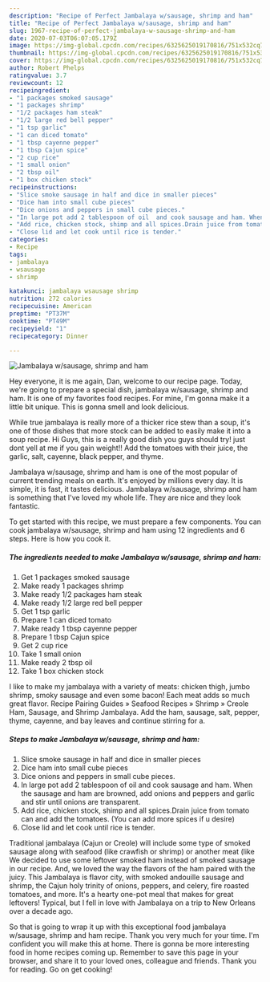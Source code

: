 ```yaml
---
description: "Recipe of Perfect Jambalaya w/sausage, shrimp and ham"
title: "Recipe of Perfect Jambalaya w/sausage, shrimp and ham"
slug: 1967-recipe-of-perfect-jambalaya-w-sausage-shrimp-and-ham
date: 2020-07-03T06:07:05.179Z
image: https://img-global.cpcdn.com/recipes/6325625019170816/751x532cq70/jambalaya-wsausage-shrimp-and-ham-recipe-main-photo.jpg
thumbnail: https://img-global.cpcdn.com/recipes/6325625019170816/751x532cq70/jambalaya-wsausage-shrimp-and-ham-recipe-main-photo.jpg
cover: https://img-global.cpcdn.com/recipes/6325625019170816/751x532cq70/jambalaya-wsausage-shrimp-and-ham-recipe-main-photo.jpg
author: Robert Phelps
ratingvalue: 3.7
reviewcount: 12
recipeingredient:
- "1 packages smoked sausage"
- "1 packages shrimp"
- "1/2 packages ham steak"
- "1/2 large red bell pepper"
- "1 tsp garlic"
- "1 can diced tomato"
- "1 tbsp cayenne pepper"
- "1 tbsp Cajun spice"
- "2 cup rice"
- "1 small onion"
- "2 tbsp oil"
- "1 box chicken stock"
recipeinstructions:
- "Slice smoke sausage in half and dice in smaller pieces"
- "Dice ham into small cube pieces"
- "Dice onions and peppers in small cube pieces."
- "In large pot add 2 tablespoon of oil  and cook sausage and ham. When the sausage and ham are browned, add onions and peppers and garlic and stir until onions are transparent."
- "Add rice, chicken stock, shimp and all spices.Drain juice from tomato can and add the tomatoes. (You can add more spices if u desire)"
- "Close lid and let cook until rice is tender."
categories:
- Recipe
tags:
- jambalaya
- wsausage
- shrimp

katakunci: jambalaya wsausage shrimp 
nutrition: 272 calories
recipecuisine: American
preptime: "PT37M"
cooktime: "PT49M"
recipeyield: "1"
recipecategory: Dinner

---
```



![Jambalaya w/sausage, shrimp and ham](https://img-global.cpcdn.com/recipes/6325625019170816/751x532cq70/jambalaya-wsausage-shrimp-and-ham-recipe-main-photo.jpg)

Hey everyone, it is me again, Dan, welcome to our recipe page. Today, we're going to prepare a special dish, jambalaya w/sausage, shrimp and ham. It is one of my favorites food recipes. For mine, I'm gonna make it a little bit unique. This is gonna smell and look delicious.

While true jambalaya is really more of a thicker rice stew than a soup, it&#39;s one of those dishes that more stock can be added to easily make it into a soup recipe. Hi Guys, this is a really good dish you guys should try! just dont yell at me if you gain weight!! Add the tomatoes with their juice, the garlic, salt, cayenne, black pepper, and thyme.

Jambalaya w/sausage, shrimp and ham is one of the most popular of current trending meals on earth. It's enjoyed by millions every day. It is simple, it is fast, it tastes delicious. Jambalaya w/sausage, shrimp and ham is something that I've loved my whole life. They are nice and they look fantastic.


To get started with this recipe, we must prepare a few components. You can cook jambalaya w/sausage, shrimp and ham using 12 ingredients and 6 steps. Here is how you cook it.

<!--inarticleads1-->

##### The ingredients needed to make Jambalaya w/sausage, shrimp and ham:

1. Get 1 packages smoked sausage
1. Make ready 1 packages shrimp
1. Make ready 1/2 packages ham steak
1. Make ready 1/2 large red bell pepper
1. Get 1 tsp garlic
1. Prepare 1 can diced tomato
1. Make ready 1 tbsp cayenne pepper
1. Prepare 1 tbsp Cajun spice
1. Get 2 cup rice
1. Take 1 small onion
1. Make ready 2 tbsp oil
1. Take 1 box chicken stock


I like to make my jambalaya with a variety of meats: chicken thigh, jumbo shrimp, smoky sausage and even some bacon! Each meat adds so much great flavor. Recipe Pairing Guides » Seafood Recipes » Shrimp » Creole Ham, Sausage, and Shrimp Jambalaya. Add the ham, sausage, salt, pepper, thyme, cayenne, and bay leaves and continue stirring for a. 

<!--inarticleads2-->

##### Steps to make Jambalaya w/sausage, shrimp and ham:

1. Slice smoke sausage in half and dice in smaller pieces
1. Dice ham into small cube pieces
1. Dice onions and peppers in small cube pieces.
1. In large pot add 2 tablespoon of oil  and cook sausage and ham. When the sausage and ham are browned, add onions and peppers and garlic and stir until onions are transparent.
1. Add rice, chicken stock, shimp and all spices.Drain juice from tomato can and add the tomatoes. (You can add more spices if u desire)
1. Close lid and let cook until rice is tender.


Traditional jambalaya (Cajun or Creole) will include some type of smoked sausage along with seafood (like crawfish or shrimp) or another meat (like We decided to use some leftover smoked ham instead of smoked sausage in our recipe. And, we loved the way the flavors of the ham paired with the juicy. This Jambalaya is flavor city, with smoked andouille sausage and shrimp, the Cajun holy trinity of onions, peppers, and celery, fire roasted tomatoes, and more. It&#39;s a hearty one-pot meal that makes for great leftovers! Typical, but I fell in love with Jambalaya on a trip to New Orleans over a decade ago. 

So that is going to wrap it up with this exceptional food jambalaya w/sausage, shrimp and ham recipe. Thank you very much for your time. I'm confident you will make this at home. There is gonna be more interesting food in home recipes coming up. Remember to save this page in your browser, and share it to your loved ones, colleague and friends. Thank you for reading. Go on get cooking!
